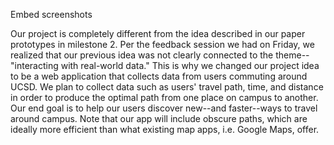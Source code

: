 Embed screenshots

Our project is completely different from the idea described in our
paper prototypes in milestone 2. Per the feedback session we had on 
Friday, we realized that our previous idea was not clearly connected 
to the  theme--"interacting with real-world data." This is why we 
changed our project idea to be a web application that collects data 
from users commuting around UCSD. We plan to collect data such as
users' travel path, time, and distance in order to produce the optimal 
path from one place on campus to another. Our end goal is to help our 
users discover new--and faster--ways to travel around campus. Note that 
our app will include obscure paths, which are ideally more efficient 
than what existing map apps, i.e. Google Maps, offer. 
